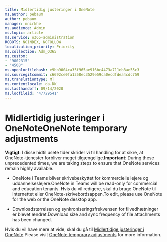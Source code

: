 ```yaml
---
title: Midlertidig justeringer i OneNote
ms.author: pebaum
author: pebaum
manager: mnirkhe
ms.audience: Admin
ms.topic: article
ms.service: o365-administration
ROBOTS: NOINDEX, NOFOLLOW
localization_priority: Priority
ms.collection: Adm_O365
ms.custom:
- "9002315"
- "4508"
ms.openlocfilehash: e9bb9004ca35f965ae916bc4473a711eb8ae55c3
ms.sourcegitcommit: c6692ce0fa1358ec3529e59ca0ecdfdea4cdc759
ms.translationtype: MT
ms.contentlocale: da-DK
ms.lasthandoff: 09/14/2020
ms.locfileid: "47729541"
---
```

# <a name="onenote-temporary-adjustments"></a><span data-ttu-id="c52fe-102">Midlertidig justeringer i OneNote</span><span class="sxs-lookup"><span data-stu-id="c52fe-102">OneNote temporary adjustments</span></span>

<span data-ttu-id="c52fe-103">**Vigtigt**: I disse hidtil usete tider skrider vi til handling for at sikre, at OneNote-tjenester forbliver meget tilgængelige.</span><span class="sxs-lookup"><span data-stu-id="c52fe-103">**Important**: During these unprecedented times, we are taking steps to ensure that OneNote services remain highly available.</span></span>

- <span data-ttu-id="c52fe-104">OneNote i Teams bliver skrivebeskyttet for kommercielle lejere og uddannelseslejere.</span><span class="sxs-lookup"><span data-stu-id="c52fe-104">OneNote in Teams will be read-only for commercial and education tenants.</span></span> <span data-ttu-id="c52fe-105">Hvis du vil redigere, skal du bruge OneNote til internettet eller OneNote-skrivebordsappen.</span><span class="sxs-lookup"><span data-stu-id="c52fe-105">To edit, please use OneNote for the web or the OneNote desktop app.</span></span>

- <span data-ttu-id="c52fe-106">Downloadstørrelsen og synkroniseringsfrekvensen for filvedhætninger er blevet ændret.</span><span class="sxs-lookup"><span data-stu-id="c52fe-106">Download size and sync frequency of file attachments has been changed.</span></span>

<span data-ttu-id="c52fe-107">Hvis du vil have mere at vide, skal du gå til [Midlertidige justeringer i OneNote](https://techcommunity.microsoft.com/t5/onenote-service-updates/awareness-of-temporary-adjustments-in-microsoft-onenote/m-p/1248100).</span><span class="sxs-lookup"><span data-stu-id="c52fe-107">Please visit [OneNote temporary adjustments](https://techcommunity.microsoft.com/t5/onenote-service-updates/awareness-of-temporary-adjustments-in-microsoft-onenote/m-p/1248100) for more information.</span></span>
